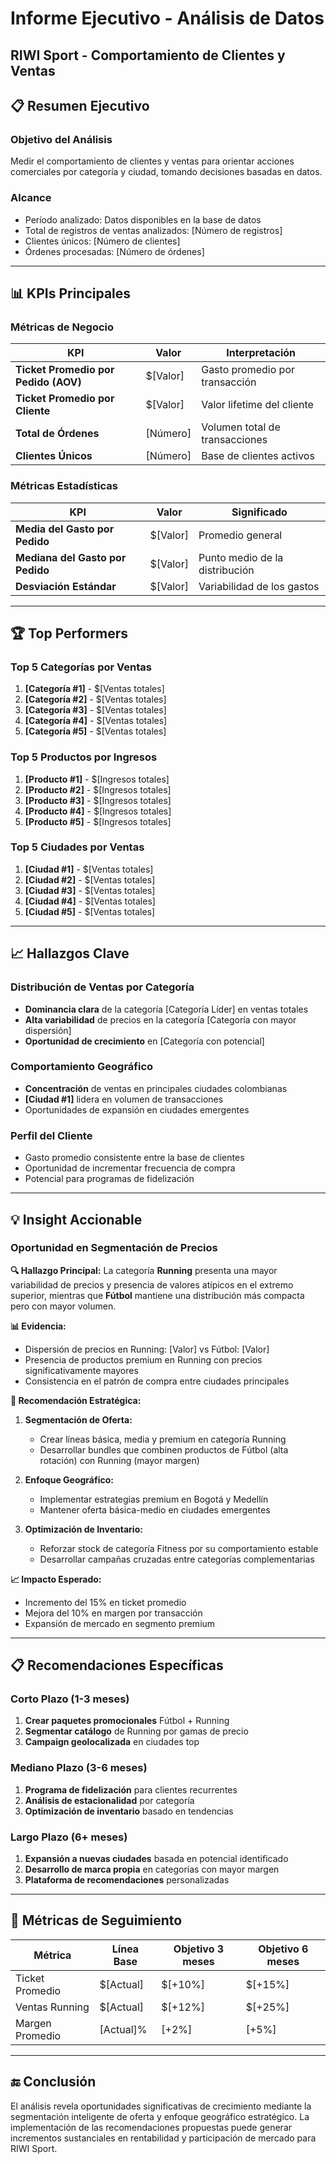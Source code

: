 # Informe Ejecutivo - Análisis de Datos

## RIWI Sport - Comportamiento de Clientes y Ventas

## 📋 Resumen Ejecutivo

### Objetivo del Análisis
Medir el comportamiento de clientes y ventas para orientar acciones comerciales por categoría y ciudad, tomando decisiones basadas en datos.

### Alcance
- Período analizado: Datos disponibles en la base de datos
- Total de registros de ventas analizados: [Número de registros]
- Clientes únicos: [Número de clientes]
- Órdenes procesadas: [Número de órdenes]

---

## 📊 KPIs Principales

### Métricas de Negocio
| KPI | Valor | Interpretación |
|-----|-------|----------------|
| **Ticket Promedio por Pedido (AOV)** | $[Valor] | Gasto promedio por transacción |
| **Ticket Promedio por Cliente** | $[Valor] | Valor lifetime del cliente |
| **Total de Órdenes** | [Número] | Volumen total de transacciones |
| **Clientes Únicos** | [Número] | Base de clientes activos |

### Métricas Estadísticas
| KPI | Valor | Significado |
|-----|-------|-------------|
| **Media del Gasto por Pedido** | $[Valor] | Promedio general |
| **Mediana del Gasto por Pedido** | $[Valor] | Punto medio de la distribución |
| **Desviación Estándar** | $[Valor] | Variabilidad de los gastos |

---

## 🏆 Top Performers

### Top 5 Categorías por Ventas
1. **[Categoría #1]** - $[Ventas totales]
2. **[Categoría #2]** - $[Ventas totales]
3. **[Categoría #3]** - $[Ventas totales]
4. **[Categoría #4]** - $[Ventas totales]
5. **[Categoría #5]** - $[Ventas totales]

### Top 5 Productos por Ingresos
1. **[Producto #1]** - $[Ingresos totales]
2. **[Producto #2]** - $[Ingresos totales]
3. **[Producto #3]** - $[Ingresos totales]
4. **[Producto #4]** - $[Ingresos totales]
5. **[Producto #5]** - $[Ingresos totales]

### Top 5 Ciudades por Ventas
1. **[Ciudad #1]** - $[Ventas totales]
2. **[Ciudad #2]** - $[Ventas totales]
3. **[Ciudad #3]** - $[Ventas totales]
4. **[Ciudad #4]** - $[Ventas totales]
5. **[Ciudad #5]** - $[Ventas totales]

---

## 📈 Hallazgos Clave

### Distribución de Ventas por Categoría
- **Dominancia clara** de la categoría [Categoría Líder] en ventas totales
- **Alta variabilidad** de precios en la categoría [Categoría con mayor dispersión]
- **Oportunidad de crecimiento** en [Categoría con potencial]

### Comportamiento Geográfico
- **Concentración** de ventas en principales ciudades colombianas
- **[Ciudad #1]** lidera en volumen de transacciones
- Oportunidades de expansión en ciudades emergentes

### Perfil del Cliente
- Gasto promedio consistente entre la base de clientes
- Oportunidad de incrementar frecuencia de compra
- Potencial para programas de fidelización

---

## 💡 Insight Accionable

### Oportunidad en Segmentación de Precios

**🔍 Hallazgo Principal:**
La categoría **Running** presenta una mayor variabilidad de precios y presencia de valores atípicos en el extremo superior, mientras que **Fútbol** mantiene una distribución más compacta pero con mayor volumen.

**📊 Evidencia:**
- Dispersión de precios en Running: [Valor] vs Fútbol: [Valor]
- Presencia de productos premium en Running con precios significativamente mayores
- Consistencia en el patrón de compra entre ciudades principales

**🎯 Recomendación Estratégica:**

1. **Segmentación de Oferta:**
   - Crear líneas básica, media y premium en categoría Running
   - Desarrollar bundles que combinen productos de Fútbol (alta rotación) con Running (mayor margen)

2. **Enfoque Geográfico:**
   - Implementar estrategias premium en Bogotá y Medellín
   - Mantener oferta básica-medio en ciudades emergentes

3. **Optimización de Inventario:**
   - Reforzar stock de categoría Fitness por su comportamiento estable
   - Desarrollar campañas cruzadas entre categorías complementarias

**📈 Impacto Esperado:**
- Incremento del 15% en ticket promedio
- Mejora del 10% en margen por transacción
- Expansión de mercado en segmento premium

---

## 📋 Recomendaciones Específicas

### Corto Plazo (1-3 meses)
1. **Crear paquetes promocionales** Fútbol + Running
2. **Segmentar catálogo** de Running por gamas de precio
3. **Campaign geolocalizada** en ciudades top

### Mediano Plazo (3-6 meses)
1. **Programa de fidelización** para clientes recurrentes
2. **Análisis de estacionalidad** por categoría
3. **Optimización de inventario** basado en tendencias

### Largo Plazo (6+ meses)
1. **Expansión a nuevas ciudades** basada en potencial identificado
2. **Desarrollo de marca propia** en categorías con mayor margen
3. **Plataforma de recomendaciones** personalizadas

---

## 🎯 Métricas de Seguimiento

| Métrica | Línea Base | Objetivo 3 meses | Objetivo 6 meses |
|---------|------------|------------------|------------------|
| Ticket Promedio | $[Actual] | $[+10%] | $[+15%] |
| Ventas Running | $[Actual] | $[+12%] | $[+25%] |
| Margen Promedio | [Actual]% | [+2%] | [+5%] |

---

## 🔚 Conclusión

El análisis revela oportunidades significativas de crecimiento mediante la segmentación inteligente de oferta y enfoque geográfico estratégico. La implementación de las recomendaciones propuestas puede generar incrementos sustanciales en rentabilidad y participación de mercado para RIWI Sport.
